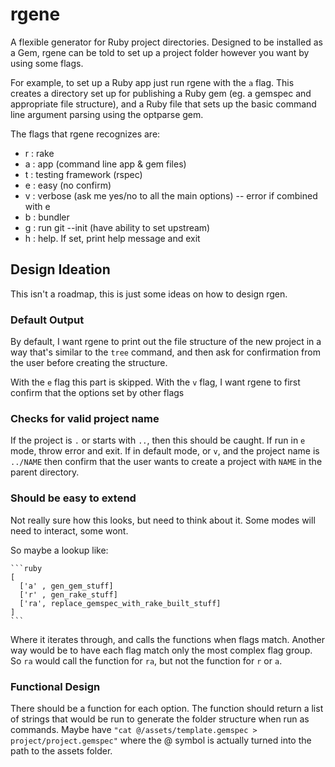 # rgene

A flexible generator for Ruby project directories. Designed to be installed as a
Gem, rgene can be told to set up a project folder however you want by using some
flags.

For example, to set up a Ruby app just run rgene with the `a` flag. This creates
a directory set up for publishing a Ruby gem (eg. a gemspec and appropriate file
structure), and a Ruby file that sets up the basic command line argument parsing
using the optparse gem.

The flags that rgene recognizes are:

- r : rake
- a : app (command line app & gem files)
- t : testing framework (rspec)
- e : easy (no confirm)
- v : verbose (ask me yes/no to all the main options) -- error if combined with e
- b : bundler
- g : run git --init (have ability to set upstream)
- h : help. If set, print help message and exit

## Design Ideation

This isn't a roadmap, this is just some ideas on how to design rgen.

### Default Output

By default, I want rgene to print out the file structure of the new project in a
way that's similar to the `tree` command, and then ask for confirmation from the
user before creating the structure.

With the `e` flag this part is skipped. With the `v` flag, I want rgene to first
confirm that the options set by other flags

### Checks for valid project name

If the project is `.` or starts with `..`, then this should be caught. If run in
`e` mode, throw error and exit. If in default mode, or `v`, and the project name
is `../NAME` then confirm that the user wants to create a project with `NAME` in
the parent directory.

### Should be easy to extend

Not really sure how this looks, but need to think about it. Some modes will need
to interact, some wont.

So maybe a lookup like:

    ```ruby
    [
      ['a' , gen_gem_stuff]
      ['r' , gen_rake_stuff]
      ['ra', replace_gemspec_with_rake_built_stuff]
    ]
    ```

Where it iterates through, and calls the functions when flags match. Another way
would be to have each flag match only the most complex flag group. So `ra` would
call the function for `ra`, but not the function for `r` or `a`.

### Functional Design

There should be a function for each option. The function should return a list of
strings that would be run to generate the folder structure when run as commands.
Maybe have `"cat @/assets/template.gemspec > project/project.gemspec"` where the
@ symbol is actually turned into the path to the assets folder.
